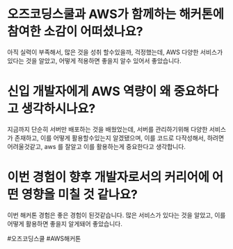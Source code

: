 # 오즈코딩스쿨과 AWS가 함께하는 해커톤에 참여한 소감이 어떠셨나요?

아직 실력이 부족해서, 많은 것을 성취 할수있을까, 걱정했는데, AWS 다양한 서비스가 있다는 것을 알았고, 어떻게 적용하면 좋을지 알수 있어서 좋았습니다.



# 신입 개발자에게 AWS 역량이 왜 중요하다고 생각하시나요?

지금까지 단순히 서버만 배포하는 것을 배웠었는데, 서버를 관리하기위해 다양한 서비스가 존재하고, 이를 어떻게 활용할수있는지 알겠됐으며, 이를 코드로 다작성해서, 하려면 어려울것같고, aws 를 잘알고 이를 활용하는게 중요한다고 생각합니다.

# 이번 경험이 향후 개발자로서의 커리어에 어떤 영향을 미칠 것 같나요?

이번 해커톤 경험은 좋은 경험이 된것같습니다. 많은 서비스가  있다는 것을 알았고, 이를 어떻게 활용하면 좋을지 알게돼어 좋았습니다.

#오즈코딩스쿨 #AWS해커톤